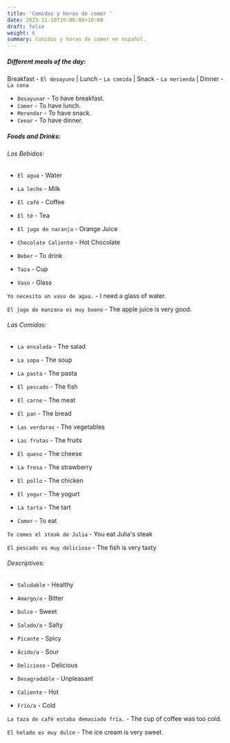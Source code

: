 ```yaml
---
title: 'Comidas y horas de comer '
date: 2023-11-10T19:00:08+10:00
draft: false
weight: 6
summary: Comidas y horas de comer en español.
---
```


##### Different meals of the day:

Breakfast - `El desayuno` | 
Lunch - `La comida` | 
Snack - `La merienda` | 
Dinner - `La cena`

- `Desayunar` - To have breakfast.
- `Comer` - To have lunch.
- `Merendar` - To have snack.
- `Cenar` - To have dinner.

##### Foods and Drinks:

###### Los Bebidos:

- `El agua` - Water
- `La leche` - Milk
- `El café` - Coffee
- `El té` - Tea
- `El jugo de naranja` - Orange Juice
- `Chocolate Caliente` - Hot Chocolate

- `Beber` - To drink
- `Taza` - Cup
- `Vaso` - Glass

`Yo necesito un vaso de agua.` - I need a glass of water.

`El jugo de manzana es muy bueno` - The apple juice is very good.

###### Las Comidas:

- `La ensalada` - The salad
- `La sopa` - The soup
- `La pasta` - The pasta
- `El pescado` - The fish
- `El carne` - The meat
- `El pan` - The bread
- `Las verduras` - The vegetables
- `Las frutas` - The fruits
- `El queso` - The cheese
- `La fresa` - The strawberry
- `El pollo` - The chicken
- `El yogur` - The yogurt
- `La tarta` - The tart

- `Comer` - To eat

`Te comes el steak de Julia` - You eat Julia's steak

`El pescado es muy delicioso` - The fish is very tasty

###### Descriptives:

- `Saludable` - Healthy
- `Amargo/a` - Bitter
- `Dulce` - Sweet
- `Salado/a` - Salty
- `Picante` - Spicy
- `Ácido/a` - Sour

- `Delicioso` - Delicious
- `Desagradable` - Unpleasant
- `Caliente` - Hot
- `Frío/a` - Cold

`La taza de café estaba demasiado fría.` - The cup of coffee was too cold.

`El helado es muy dulce` - The ice cream is very sweet.